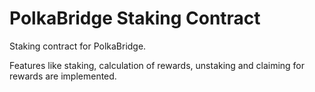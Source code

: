 # PolkaBridge Staking Contract

Staking contract for PolkaBridge.

Features like staking, calculation of rewards, unstaking and claiming for rewards are implemented.

